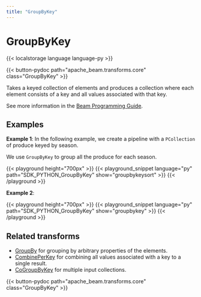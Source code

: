 ```yaml
---
title: "GroupByKey"
---
```

<!--
Licensed under the Apache License, Version 2.0 (the "License");
you may not use this file except in compliance with the License.
You may obtain a copy of the License at

http://www.apache.org/licenses/LICENSE-2.0

Unless required by applicable law or agreed to in writing, software
distributed under the License is distributed on an "AS IS" BASIS,
WITHOUT WARRANTIES OR CONDITIONS OF ANY KIND, either express or implied.
See the License for the specific language governing permissions and
limitations under the License.
-->

# GroupByKey

{{< localstorage language language-py >}}

{{< button-pydoc path="apache_beam.transforms.core" class="GroupByKey" >}}

Takes a keyed collection of elements and produces a collection
where each element consists of a key and all values associated with that key.

See more information in the [Beam Programming Guide](/documentation/programming-guide/#groupbykey).

## Examples

**Example 1**: In the following example, we create a pipeline with a `PCollection` of produce keyed by season.

We use `GroupByKey` to group all the produce for each season.

{{< playground height="700px" >}}
{{< playground_snippet language="py" path="SDK_PYTHON_GroupByKey" show="groupbykeysort" >}}
{{< /playground >}}

**Example 2**:

{{< playground height="700px" >}}
{{< playground_snippet language="py" path="SDK_PYTHON_GroupByKey" show="groupbykey" >}}
{{< /playground >}}

## Related transforms

* [GroupBy](/documentation/transforms/python/aggregation/groupby) for grouping by arbitrary properties of the elements.
* [CombinePerKey](/documentation/transforms/python/aggregation/combineperkey) for combining all values associated with a key to a single result.
* [CoGroupByKey](/documentation/transforms/python/aggregation/cogroupbykey) for multiple input collections.

{{< button-pydoc path="apache_beam.transforms.core" class="GroupByKey" >}}
